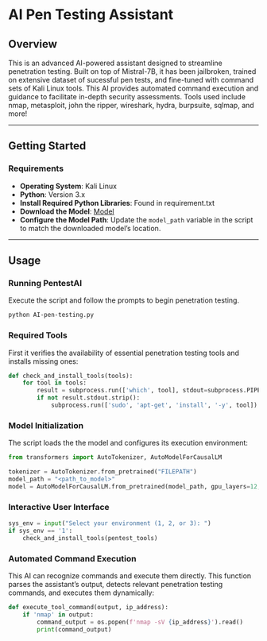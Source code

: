# AI Pen Testing Assistant

## Overview
This is an advanced AI-powered assistant designed to streamline penetration testing. Built on top of Mistral-7B, it has been jailbroken, trained on extensive dataset of sucessful pen tests, and fine-tuned with command sets of Kali Linux tools. This AI provides automated command execution and guidance to facilitate in-depth security assessments. Tools used include nmap, metasploit, john the ripper, wireshark, hydra, burpsuite, sqlmap, and more!

---

## Getting Started

### Requirements
- **Operating System**: Kali Linux
- **Python**: Version 3.x
- **Install Required Python Libraries**: Found in requirement.txt
- **Download the Model**: [Model](https://huggingface.co/TianZun/AI-pen-testing)
- **Configure the Model Path**: Update the `model_path` variable in the script to match the downloaded model’s location.

---

## Usage

### Running PentestAI
Execute the script and follow the prompts to begin penetration testing.
```bash
python AI-pen-testing.py
```

### Required Tools
First it verifies the availability of essential penetration testing tools and installs missing ones:
```python
def check_and_install_tools(tools):
    for tool in tools:
        result = subprocess.run(['which', tool], stdout=subprocess.PIPE)
        if not result.stdout.strip():
            subprocess.run(['sudo', 'apt-get', 'install', '-y', tool])
```

### Model Initialization
The script loads the the model and configures its execution environment:
```python
from transformers import AutoTokenizer, AutoModelForCausalLM

tokenizer = AutoTokenizer.from_pretrained("FILEPATH")
model_path = "<path_to_model>"
model = AutoModelForCausalLM.from_pretrained(model_path, gpu_layers=12, threads=1)
```

### Interactive User Interface
```python
sys_env = input("Select your environment (1, 2, or 3): ")
if sys_env == '1':
    check_and_install_tools(pentest_tools)
```

### Automated Command Execution
This AI can recognize commands and execute them directly. This function parses the assistant’s output, detects relevant penetration testing commands, and executes them dynamically:
```python
def execute_tool_command(output, ip_address):
    if 'nmap' in output:
        command_output = os.popen(f'nmap -sV {ip_address}').read()
        print(command_output)
```
